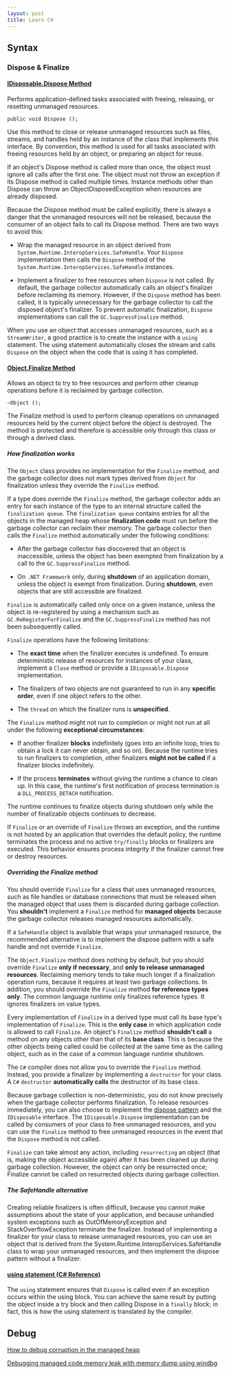 ```yaml
---
layout: post
title: Learn C#
---
```


## Syntax

### Dispose & Finalize

#### [IDisposable.Dispose Method](https://docs.microsoft.com/en-us/dotnet/api/system.idisposable.dispose?view=netframework-4.8)

Performs application-defined tasks associated with freeing, releasing, or resetting unmanaged resources.

    public void Dispose ();

Use this method to close or release unmanaged resources such as files, streams, and handles held by an instance of the class that implements this interface. By convention, this method is used for all tasks associated with freeing resources held by an object, or preparing an object for reuse.

If an object's Dispose method is called more than once, the object must ignore all calls after the first one. The object must not throw an exception if its Dispose method is called multiple times. Instance methods other than Dispose can throw an ObjectDisposedException when resources are already disposed.

Because the Dispose method must be called explicitly, there is always a danger that the unmanaged resources will not be released, because the consumer of an object fails to call its Dispose method. There are two ways to avoid this:

* Wrap the managed resource in an object derived from `System.Runtime.InteropServices.SafeHandle`. Your `Dispose` implementation then calls the `Dispose` method of the `System.Runtime.InteropServices.SafeHandle` instances.

* Implement a finalizer to free resources when `Dispose` is not called. By default, the garbage collector automatically calls an object's finalizer before reclaiming its memory. However, if the `Dispose` method has been called, it is typically unnecessary for the garbage collector to call the disposed object's finalizer. To prevent automatic finalization, `Dispose` implementations can call the `GC.SuppressFinalize` method.

When you use an object that accesses unmanaged resources, such as a `StreamWriter`, a good practice is to create the instance with a `using` statement. The using statement automatically closes the stream and calls `Dispose` on the object when the code that is using it has completed.

#### [Object.Finalize Method](https://docs.microsoft.com/en-us/dotnet/api/system.object.finalize?view=netframework-4.8)

Allows an object to try to free resources and perform other cleanup operations before it is reclaimed by garbage collection.

    ~Object ();

The Finalize method is used to perform cleanup operations on unmanaged resources held by the current object before the object is destroyed. The method is protected and therefore is accessible only through this class or through a derived class.

##### How finalization works

The `Object` class provides no implementation for the `Finalize` method, and the garbage collector does not mark types derived from `Object` for finalization unless they override the `Finalize` method.

If a type does override the `Finalize` method, the garbage collector adds an entry for each instance of the type to an internal structure called the `finalization queue`. The `finalization queue` contains entries for all the objects in the managed heap whose **finalization code** must run before the garbage collector can reclaim their memory. The garbage collector then calls the `Finalize` method automatically under the following conditions:

* After the garbage collector has discovered that an object is inaccessible, unless the object has been exempted from finalization by a call to the `GC.SuppressFinalize` method.

* On `.NET Framework` only, during **shutdown** of an application domain, unless the object is exempt from finalization. During **shutdown**, even objects that are still accessible are finalized.

`Finalize` is automatically called only once on a given instance, unless the object is re-registered by using a mechanism such as `GC.ReRegisterForFinalize` and the `GC.SuppressFinalize` method has not been subsequently called.

`Finalize` operations have the following limitations:

* The **exact time** when the finalizer executes is undefined. To ensure deterministic release of resources for instances of your class, implement a `Close` method or provide a `IDisposable.Dispose` implementation.

* The finalizers of two objects are not guaranteed to run in any **specific order**, even if one object refers to the other.

* The `thread` on which the finalizer runs is **unspecified**.

The `Finalize` method might not run to completion or might not run at all under the following **exceptional circumstances**:

* If another finalizer **blocks** indefinitely (goes into an infinite loop, tries to obtain a lock it can never obtain, and so on). Because the runtime tries to run finalizers to completion, other finalizers **might not be called** if a finalizer blocks indefinitely.

* If the process **terminates** without giving the runtime a chance to clean up. In this case, the runtime's first notification of process termination is a `DLL_PROCESS_DETACH` notification.

The runtime continues to finalize objects during shutdown only while the number of finalizable objects continues to decrease.

If `Finalize` or an override of `Finalize` throws an exception, and the runtime is not hosted by an application that overrides the default policy, the runtime terminates the process and no active `try/finally` blocks or finalizers are executed. This behavior ensures process integrity if the finalizer cannot free or destroy resources.

##### Overriding the Finalize method

You should override `Finalize` for a class that uses unmanaged resources, such as file handles or database connections that must be released when the managed object that uses them is discarded during garbage collection. You **shouldn't** implement a `Finalize` method for **managed objects** because the garbage collector releases managed resources automatically.

If a `SafeHandle` object is available that wraps your unmanaged resource, the recommended alternative is to implement the dispose pattern with a safe handle and not override `Finalize`.

The `Object.Finalize` method does nothing by default, but you should override `Finalize` **only if necessary**, and **only to release unmanaged resources**. Reclaiming memory tends to take much longer if a finalization operation runs, because it requires at least two garbage collections. In addition, you should override the `Finalize` method **for reference types only**. The common language runtime only finalizes reference types. It ignores finalizers on value types.

Every implementation of `Finalize` in a derived type must call its base type's implementation of `Finalize`. This is the **only case** in which application code is allowed to call `Finalize`. An object's `Finalize` method **shouldn't call** a method on any objects other than that of its **base class**. This is because the other objects being called could be collected at the same time as the calling object, such as in the case of a common language runtime shutdown.

The `C#` compiler does not allow you to override the `Finalize` method. Instead, you provide a finalizer by implementing a `destructor` for your class. A `C#` `destructor` **automatically calls** the destructor of its base class.

Because garbage collection is non-deterministic, you do not know precisely when the garbage collector performs finalization. To release resources immediately, you can also choose to implement the [dispose pattern](https://docs.microsoft.com/en-us/dotnet/standard/garbage-collection/implementing-dispose?view=netframework-4.8) and the `IDisposable` interface. The `IDisposable.Dispose` implementation can be called by consumers of your class to free unmanaged resources, and you can use the `Finalize` method to free unmanaged resources in the event that the `Dispose` method is not called.

`Finalize` can take almost any action, including `resurrecting` an object (that is, making the object accessible again) after it has been cleaned up during garbage collection. However, the object can only be resurrected once; Finalize cannot be called on resurrected objects during garbage collection.

##### The SafeHandle alternative

Creating reliable finalizers is often difficult, because you cannot make assumptions about the state of your application, and because unhandled system exceptions such as OutOfMemoryException and StackOverflowException terminate the finalizer. Instead of implementing a finalizer for your class to release unmanaged resources, you can use an object that is derived from the System.Runtime.InteropServices.SafeHandle class to wrap your unmanaged resources, and then implement the dispose pattern without a finalizer.

#### [using statement (C# Reference)](https://docs.microsoft.com/en-us/dotnet/csharp/language-reference/keywords/using-statement)

The `using` statement ensures that `Dispose` is called even if an exception occurs within the using block. You can achieve the same result by putting the object inside a try block and then calling Dispose in a `finally` block; in fact, this is how the using statement is translated by the compiler.

## Debug

[How to debug corruption in the managed heap](https://stackoverflow.com/questions/7064966/how-to-debug-corruption-in-the-managed-heap)

[Debugging managed code memory leak with memory dump using windbg](https://blogs.msdn.microsoft.com/tess/2006/02/09/net-crash-managed-heap-corruption-calling-unmanaged-code/)
